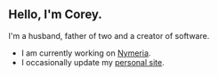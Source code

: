 ## Hello, I'm Corey.

I'm a husband, father of two and a creator of software.

- I am currently working on [Nymeria](https://www.nymeria.io).
- I occasionally update my [personal site](https://prophitt.me).
